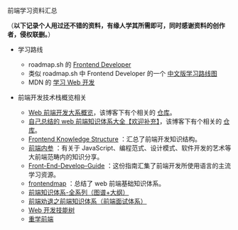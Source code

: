 前端学习资料汇总

（**以下记录个人用过还不错的资料，有缘人学其所需即可，同时感谢资料的创作者，侵权联删。**）

- 学习路线
  - roadmap.sh 的 [Frontend Developer](https://roadmap.sh/frontend)
  - 类似 roadmap.sh 中 Frontend Developer 的一个 [中文版学习路线图](https://objtube.github.io/front-end-roadmap/#/)
  - MDN 的 [学习 Web 开发](https://developer.mozilla.org/zh-CN/docs/Learn)

- 前端开发技术栈概览相关
  - [Web 前端开发大系概览](https://www.cnblogs.com/unruledboy/p/WebFrontEndStack.html)，该博客下有个相关的 [仓库](https://github.com/unruledboy/WebFrontEndStack/blob/master/README.zh-cn.md)。
  - [自己总结的 web 前端知识体系大全【欢迎补充】](https://www.cnblogs.com/wangfupeng1988/p/4649709.html)，该博客下有个相关的 [仓库](https://github.com/wangfupeng1988/what-is-fe/tree/master/docs)。
  - [Frontend Knowledge Structure](https://github.com/JacksonTian/fks) ：汇总了前端开发知识结构。
  - [前端内参](https://github.com/coffe1891/frontend-hard-mode-interview) ：有关于 JavaScript、编程范式、设计模式、软件开发的艺术等大前端范畴内的知识分享。
  - [Front-End-Develop-Guide](https://github.com/icepy/Front-End-Develop-Guide) ：这份指南汇集了前端开发所使用语言的主流学习资源。
  - [frontendmap](https://github.com/frontendmap/frontendmap) ：总结了 web 前端基础知识体系。
  - [前端知识体系-全系列（图谱+大纲）](https://segmentfault.com/a/1190000039085521)
  - [前端劝退之前端知识体系（前端面试体系）](https://juejin.cn/post/6994657097220620319#heading-6)
  - [Web 开发技能树](https://andreasbm.github.io/web-skills/)
  - [重学前端](https://time.geekbang.org/column/article/77345)
